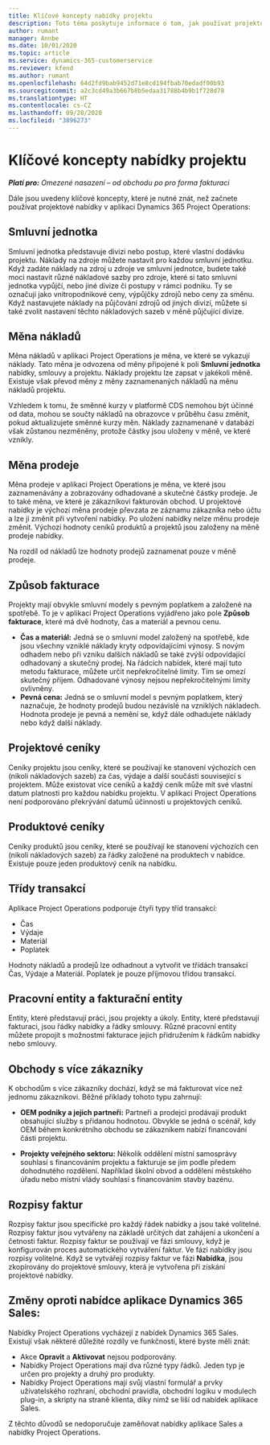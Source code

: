 ```yaml
---
title: Klíčové koncepty nabídky projektu
description: Toto téma poskytuje informace o tom, jak používat projektové nabídky v aplikaci Project Operations.
author: rumant
manager: Annbe
ms.date: 10/01/2020
ms.topic: article
ms.service: dynamics-365-customerservice
ms.reviewer: kfend
ms.author: rumant
ms.openlocfilehash: 64d2fd9bab9452d71e8cd194fbab70edadf00b93
ms.sourcegitcommit: a2c3cd49a3b667b8b5edaa31788b4b9b1f728d78
ms.translationtype: HT
ms.contentlocale: cs-CZ
ms.lasthandoff: 09/28/2020
ms.locfileid: "3896273"
---
```

# <a name="project-quote-key-concepts"></a>Klíčové koncepty nabídky projektu

_**Platí pro:** Omezené nasazení – od obchodu po pro forma fakturaci_


Dále jsou uvedeny klíčové koncepty, které je nutné znát, než začnete používat projektové nabídky v aplikaci Dynamics 365 Project Operations:

## <a name="contracting-unit"></a>Smluvní jednotka

Smluvní jednotka představuje divizi nebo postup, které vlastní dodávku projektu. Náklady na zdroje můžete nastavit pro každou smluvní jednotku. Když zadáte náklady na zdroj u zdroje ve smluvní jednotce, budete také moci nastavit různé nákladové sazby pro zdroje, které si tato smluvní jednotka vypůjčí, nebo jiné divize či postupy v rámci podniku. Ty se označují jako vnitropodnikové ceny, výpůjčky zdrojů nebo ceny za směnu. Když nastavujete náklady na půjčování zdrojů od jiných divizí, můžete si také zvolit nastavení těchto nákladových sazeb v měně půjčující divize.

## <a name="cost-currency"></a>Měna nákladů

Měna nákladů v aplikaci Project Operations je měna, ve které se vykazují náklady. Tato měna je odvozena od měny připojené k poli **Smluvní jednotka** nabídky, smlouvy a projektu. Náklady projektu lze zapsat v jakékoli měně. Existuje však převod měny z měny zaznamenaných nákladů na měnu nákladů projektu.

Vzhledem k tomu, že směnné kurzy v platformě CDS nemohou být účinné od data, mohou se součty nákladů na obrazovce v průběhu času změnit, pokud aktualizujete směnné kurzy měn. Náklady zaznamenané v databázi však zůstanou nezměněny, protože částky jsou uloženy v měně, ve které vznikly.

## <a name="sales-currency"></a>Měna prodeje

Měna prodeje v aplikaci Project Operations je měna, ve které jsou zaznamenávány a zobrazovány odhadované a skutečné částky prodeje. Je to také měna, ve které je zákazníkovi fakturován obchod. U projektové nabídky je výchozí měna prodeje převzata ze záznamu zákazníka nebo účtu a lze ji změnit při vytvoření nabídky. Po uložení nabídky nelze měnu prodeje změnit. Výchozí hodnoty ceníků produktů a projektů jsou založeny na měně prodeje nabídky.

Na rozdíl od nákladů lze hodnoty prodejů zaznamenat pouze v měně prodeje.

## <a name="billing-method"></a>Způsob fakturace

Projekty mají obvykle smluvní modely s pevným poplatkem a založené na spotřebě. To je v aplikaci Project Operations vyjádřeno jako pole **Způsob fakturace**, které má dvě hodnoty, čas a materiál a pevnou cenu.

- **Čas a materiál:** Jedná se o smluvní model založený na spotřebě, kde jsou všechny vzniklé náklady kryty odpovídajícími výnosy. S novým odhadem nebo při vzniku dalších nákladů se také zvýší odpovídající odhadovaný a skutečný prodej. Na řádcích nabídek, které mají tuto metodu fakturace, můžete určit nepřekročitelné limity. Tím se omezí skutečný příjem. Odhadované výnosy nejsou nepřekročitelnými limity ovlivněny.
- **Pevná cena:** Jedná se o smluvní model s pevným poplatkem, který naznačuje, že hodnoty prodejů budou nezávislé na vzniklých nákladech. Hodnota prodeje je pevná a nemění se, když dále odhadujete náklady nebo když další náklady.

## <a name="project-price-lists"></a>Projektové ceníky

Ceníky projektu jsou ceníky, které se používají ke stanovení výchozích cen (nikoli nákladových sazeb) za čas, výdaje a další součásti související s projektem. Může existovat více ceníků a každý ceník může mít své vlastní datum platnosti pro každou nabídku projektu. V aplikaci Project Operations není podporováno překrývání datumů účinnosti u projektových ceníků.

## <a name="product-price-lists"></a>Produktové ceníky

Ceníky produktů jsou ceníky, které se používají ke stanovení výchozích cen (nikoli nákladových sazeb) za řádky založené na produktech v nabídce. Existuje pouze jeden produktový ceník na nabídku.

## <a name="transaction-classes"></a>Třídy transakcí

Aplikace Project Operations podporuje čtyři typy tříd transakcí:

- Čas
- Výdaje
- Materiál
- Poplatek

Hodnoty nákladů a prodejů lze odhadnout a vytvořit ve třídách transakcí Čas, Výdaje a Materiál. Poplatek je pouze příjmovou třídou transakcí.

## <a name="work-entities-and-billing-entities"></a>Pracovní entity a fakturační entity

Entity, které představují práci, jsou projekty a úkoly. Entity, které představují fakturaci, jsou řádky nabídky a řádky smlouvy. Různé pracovní entity můžete propojit s možnostmi fakturace jejich přidružením k řádkům nabídky nebo smlouvy.

## <a name="multi-customer-deals"></a>Obchody s více zákazníky

K obchodům s více zákazníky dochází, když se má fakturovat více než jednomu zákazníkovi. Běžné příklady tohoto typu zahrnují:

- **OEM podniky a jejich partneři:** Partneři a prodejci prodávají produkt obsahující služby s přidanou hodnotou. Obvykle se jedná o scénář, kdy OEM během konkrétního obchodu se zákazníkem nabízí financování části projektu. 

- **Projekty veřejného sektoru:** Několik oddělení místní samosprávy souhlasí s financováním projektu a fakturuje se jim podle předem dohodnutého rozdělení. Například školní obvod a oddělení městského úřadu nebo místní vlády souhlasí s financováním stavby bazénu.

## <a name="invoice-schedules"></a>Rozpisy faktur

Rozpisy faktur jsou specifické pro každý řádek nabídky a jsou také volitelné. Rozpisy faktur jsou vytvářeny na základě určitých dat zahájení a ukončení a četnosti faktur. Rozpisy faktur se používají ve fázi smlouvy, když je konfigurován proces automatického vytváření faktur. Ve fázi nabídky jsou rozpisy volitelné. Když se vytvářejí rozpisy faktur ve fázi **Nabídka**, jsou zkopírovány do projektové smlouvy, která je vytvořena při získání projektové nabídky.

## <a name="changes-from-dynamics-365-sales-quote"></a>Změny oproti nabídce aplikace Dynamics 365 Sales:

Nabídky Project Operations vycházejí z nabídek Dynamics 365 Sales. Existují však některé důležité rozdíly ve funkčnosti, které byste měli znát:

- Akce **Opravit** a **Aktivovat** nejsou podporovány.
- Nabídky Project Operations mají dva různé typy řádků. Jeden typ je určen pro projekty a druhý pro produkty.
- Nabídky Project Operations mají svůj vlastní formulář a prvky uživatelského rozhraní, obchodní pravidla, obchodní logiku v modulech plug-in, a skripty na straně klienta, díky nimž se liší od nabídek aplikace Sales.

Z těchto důvodů se nedoporučuje zaměňovat nabídky aplikace Sales a nabídky Project Operations.
